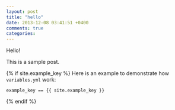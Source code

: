 ```yaml
---
layout: post
title: "hello"
date: 2013-12-08 03:41:51 +0400
comments: true
categories: 
---
```


Hello!

This is a sample post.

{% if site.example_key %}
Here is an example to demonstrate how `variables.yml` work:

	example_key == {{ site.example_key }}
{% endif %}
